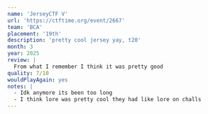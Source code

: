 ```yaml
---
name: 'JerseyCTF V'
url: 'https://ctftime.org/event/2667'
team: 'BCA'
placement: '19th'
description: 'pretty cool jersey yay, t20'
month: 3
year: 2025
review: |
  From what I remember I think it was pretty good
quality: 7/10
wouldPlayAgain: yes
notes: |
  - Idk anymore its been too long
  - I think lore was pretty cool they had like lore on challs
---
```

